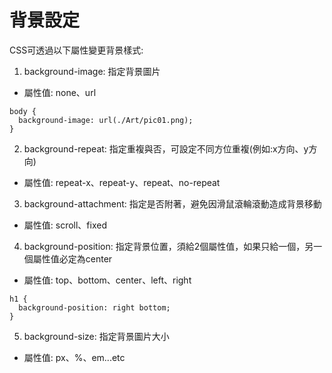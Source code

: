 # 背景設定
CSS可透過以下屬性變更背景樣式:  
1. background-image: 指定背景圖片
  - 屬性值: none、url
```
body {
  background-image: url(./Art/pic01.png);
}
```
2. background-repeat: 指定重複與否，可設定不同方位重複(例如:x方向、y方向)
  - 屬性值: repeat-x、repeat-y、repeat、no-repeat
3. background-attachment: 指定是否附著，避免因滑鼠滾輪滾動造成背景移動
  - 屬性值: scroll、fixed
4. background-position: 指定背景位置，須給2個屬性值，如果只給一個，另一個屬性值必定為center
  - 屬性值: top、bottom、center、left、right
```
h1 {
  background-position: right bottom;
}
```
5. background-size: 指定背景圖片大小
  - 屬性值: px、%、em...etc
